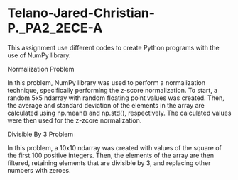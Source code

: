 # Telano-Jared-Christian-P._PA2_2ECE-A
This assignment use different codes to create Python programs with the use of NumPy library. 

Normalization Problem

In this problem, NumPy library was used to perform a normalization technique, specifically performing the z-score normalization. To start, a random 5x5 ndarray with random floating point values was created. Then, the average and standard deviation of the elements in the array are calculated using np.mean() and np.std(), respectively. The calculated values were then used for the z-zcore normalization.

Divisible By 3 Problem

In this problem, a 10x10 ndarray was created with values of the square of the first 100 positive integers. Then, the elements of the array are then filtered, retaining elements that are divisible by 3, and replacing other numbers with zeroes.
